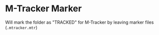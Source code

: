 # M-Tracker Marker

Will mark the folder as "TRACKED" for M-Tracker by leaving marker files (`.mtracker.mtr`)